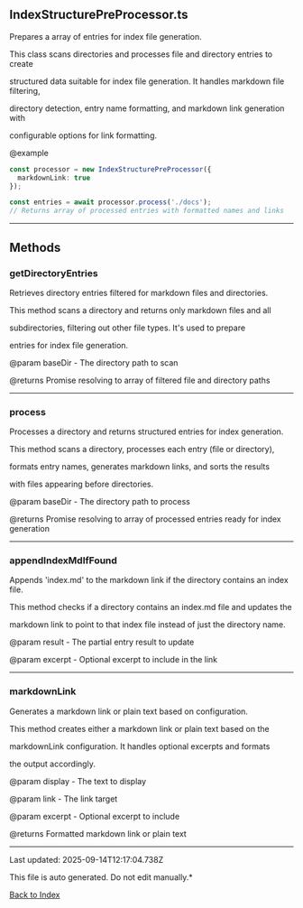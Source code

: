 ## IndexStructurePreProcessor.ts





 Prepares a array of entries for index file generation.



 This class scans directories and processes file and directory entries to create

 structured data suitable for index file generation. It handles markdown file filtering,

 directory detection, entry name formatting, and markdown link generation with

 configurable options for link formatting.



 @example

 ```typescript
 const processor = new IndexStructurePreProcessor({
   markdownLink: true
 });

 const entries = await processor.process('./docs');
 // Returns array of processed entries with formatted names and links
 ```
 



---



## Methods



### **getDirectoryEntries**

 Retrieves directory entries filtered for markdown files and directories.



 This method scans a directory and returns only markdown files and all

 subdirectories, filtering out other file types. It's used to prepare

 entries for index file generation.



 @param baseDir - The directory path to scan

 @returns Promise resolving to array of filtered file and directory paths

 



---



### **process**

 Processes a directory and returns structured entries for index generation.



 This method scans a directory, processes each entry (file or directory),

 formats entry names, generates markdown links, and sorts the results

 with files appearing before directories.



 @param baseDir - The directory path to process

 @returns Promise resolving to array of processed entries ready for index generation

 



---



### **appendIndexMdIfFound**

 Appends 'index.md' to the markdown link if the directory contains an index file.



 This method checks if a directory contains an index.md file and updates the

 markdown link to point to that index file instead of just the directory name.



 @param result - The partial entry result to update

 @param excerpt - Optional excerpt to include in the link

 



---



### **markdownLink**

 Generates a markdown link or plain text based on configuration.



 This method creates either a markdown link or plain text based on the

 markdownLink configuration. It handles optional excerpts and formats

 the output accordingly.



 @param display - The text to display

 @param link - The link target

 @param excerpt - Optional excerpt to include

 @returns Formatted markdown link or plain text

 



---



Last updated: 2025-09-14T12:17:04.738Z



This file is auto generated. Do not edit manually.*



[Back to Index](./index.md)